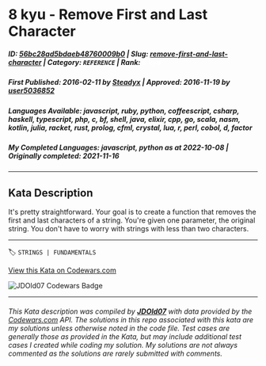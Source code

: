 # 8 kyu - Remove First and Last Character

##### **ID**: [56bc28ad5bdaeb48760009b0](https://www.codewars.com/kata/56bc28ad5bdaeb48760009b0) | **Slug**: [remove-first-and-last-character](https://www.codewars.com/kata/56bc28ad5bdaeb48760009b0) | **Category**: `REFERENCE` | **Rank**: <span style="color:white">8 kyu</span>

##### **First Published**: 2016-02-11 ***by*** [Steadyx](https://www.codewars.com/users/Steadyx) | **Approved**: 2016-11-19 ***by*** [user5036852](https://www.codewars.com/users/user5036852)

##### **Languages Available**: javascript, ruby, python, coffeescript, csharp, haskell, typescript, php, c, bf, shell, java, elixir, cpp, go, scala, nasm, kotlin, julia, racket, rust, prolog, cfml, crystal, lua, r, perl, cobol, d, factor

##### **My Completed Languages**: javascript, python ***as at*** 2022-10-08 | **Originally completed**: 2021-11-16

---

## Kata Description


It's pretty straightforward. Your goal is to create a function that removes the first and last characters of a string. You're given one parameter, the original string.  You don't have to worry with strings with less than two characters.

---


🏷 `STRINGS | FUNDAMENTALS`


[View this Kata on Codewars.com](https://www.codewars.com/kata/56bc28ad5bdaeb48760009b0)

![](https://www.codewars.com/users/jdold07/badges/large "JDOld07 Codewars Badge")

---

###### *This Kata description was compiled by [**JDOld07**](https://tpstech.dev) with data provided by the [Codewars.com](https://www.codewars.com) API.  The solutions in this repo associated with this kata are my solutions unless otherwise noted in the code file.  Test cases are generally those as provided in the Kata, but may include additional test cases I created while coding my solution.  My solutions are not always commented as the solutions are rarely submitted with comments.*
